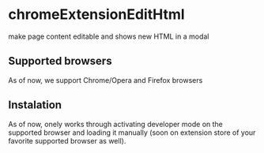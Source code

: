 # chromeExtensionEditHtml
make page content editable and shows new HTML in a modal

## Supported browsers
As of now, we support Chrome/Opera and Firefox browsers

## Instalation
As of now, onely works through activating developer mode on the supported 
browser and loading it manually (soon on extension store of your favorite
supported browser as well).
